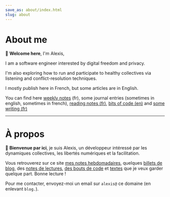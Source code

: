 ```yaml
---
save_as: about/index.html
slug: about
---
```

# About me

👋 **Welcome here**, I'm Alexis,

I am a software engineer interested by digital freedom and privacy.

I'm also exploring how to run and participate to healthy collectives via listening and conflict-resolution techniques.

I mostly publish here in French, but some articles are in English. 

You can find here [weekly notes](/weeknotes) (fr), some journal entries (sometimes in english, sometimes in french), 
[reading notes (fr)](/lectures), [bits of code (en)](/code) and [some writing (fr)](/ecriture)


---

# À propos

👋 **Bienvenue par ici**, je suis Alexis, un développeur intéressé par les
dynamiques collectives, les libertés numériques et la facilitation.

Vous retrouverez sur ce site [mes notes hebdomadaires](/weeknotes), quelques
[billets de blog](/journal), des [notes de lectures](/lectures), [des bouts
de code](/code) et [textes](/ecriture) que je veux garder quelque part. Bonne lecture !

Pour me contacter, envoyez-moi un email sur ``alexis@`` ce domaine (en enlevant `blog.`).
